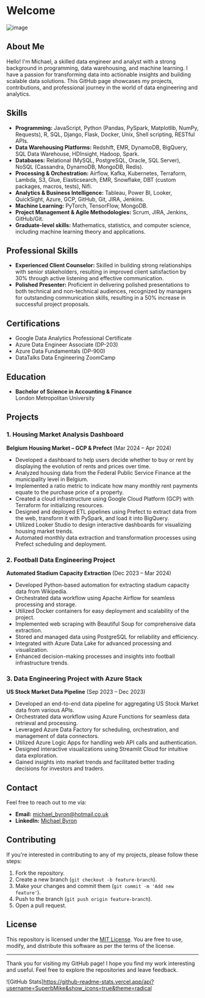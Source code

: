 
# Welcome

![image](https://github.com/SuperbMike/SuperbMike/assets/129975493/dae344fb-1069-4d0c-b1dd-f039c889a80b)


## About Me

Hello! I'm Michael, a skilled data engineer and analyst with a strong background in programming, data warehousing, and machine learning. I have a passion for transforming data into actionable insights and building scalable data solutions. This GitHub page showcases my projects, contributions, and professional journey in the world of data engineering and analytics.

## Skills

- **Programming:** JavaScript, Python (Pandas, PySpark, Matplotlib, NumPy, Requests), R, SQL, Django, Flask, Docker, Unix, Shell scripting, RESTful APIs.
- **Data Warehousing Platforms:** Redshift, EMR, DynamoDB, BigQuery, SQL Data Warehouse, HDInsight, Hadoop, Spark.
- **Databases:** Relational (MySQL, PostgreSQL, Oracle, SQL Server), NoSQL (Cassandra, DynamoDB, MongoDB, Redis).
- **Processing & Orchestration:** Airflow, Kafka, Kubernetes, Terraform, Lambda, S3, Glue, Elasticsearch, EMR, Snowflake, DBT (custom packages, macros, tests), Nifi.
- **Analytics & Business Intelligence:** Tableau, Power BI, Looker, QuickSight, Azure, GCP, GitHub, Git, JIRA, Jenkins.
- **Machine Learning:** PyTorch, TensorFlow, MongoDB.
- **Project Management & Agile Methodologies:** Scrum, JIRA, Jenkins, GitHub/Git.
- **Graduate-level skills:** Mathematics, statistics, and computer science, including machine learning theory and applications.

## Professional Skills

- **Experienced Client Counselor:** Skilled in building strong relationships with senior stakeholders, resulting in improved client satisfaction by 30% through active listening and effective communication.
- **Polished Presenter:** Proficient in delivering polished presentations to both technical and non-technical audiences, recognized by managers for outstanding communication skills, resulting in a 50% increase in successful project proposals.

## Certifications

- Google Data Analytics Professional Certificate
- Azure Data Engineer Associate (DP-203)
- Azure Data Fundamentals (DP-900)
- DataTalks Data Engineering ZoomCamp

## Education

- **Bachelor of Science in Accounting & Finance**  
  London Metropolitan University

## Projects

### 1. Housing Market Analysis Dashboard
**Belgium Housing Market – GCP & Prefect** (Mar 2024 – Apr 2024)
- Developed a dashboard to help users decide whether to buy or rent by displaying the evolution of rents and prices over time.
- Analyzed housing data from the Federal Public Service Finance at the municipality level in Belgium.
- Implemented a ratio metric to indicate how many monthly rent payments equate to the purchase price of a property.
- Created a cloud infrastructure using Google Cloud Platform (GCP) with Terraform for initializing resources.
- Designed and deployed ETL pipelines using Prefect to extract data from the web, transform it with PySpark, and load it into BigQuery.
- Utilized Looker Studio to design interactive dashboards for visualizing housing market trends.
- Automated monthly data extraction and transformation processes using Prefect scheduling and deployment.

### 2. Football Data Engineering Project
**Automated Stadium Capacity Extraction** (Dec 2023 – Mar 2024)
- Developed Python-based automation for extracting stadium capacity data from Wikipedia.
- Orchestrated data workflow using Apache Airflow for seamless processing and storage.
- Utilized Docker containers for easy deployment and scalability of the project.
- Implemented web scraping with Beautiful Soup for comprehensive data extraction.
- Stored and managed data using PostgreSQL for reliability and efficiency.
- Integrated with Azure Data Lake for advanced processing and visualization.
- Enhanced decision-making processes and insights into football infrastructure trends.

### 3. Data Engineering Project with Azure Stack
**US Stock Market Data Pipeline** (Sep 2023 – Dec 2023)
- Developed an end-to-end data pipeline for aggregating US Stock Market data from various APIs.
- Orchestrated data workflow using Azure Functions for seamless data retrieval and processing.
- Leveraged Azure Data Factory for scheduling, orchestration, and management of data connectors.
- Utilized Azure Logic Apps for handling web API calls and authentication.
- Designed interactive visualizations using Streamlit Cloud for intuitive data exploration.
- Gained insights into market trends and facilitated better trading decisions for investors and traders.


## Contact

Feel free to reach out to me via:

- **Email:** [michael_byron@hotmail.co.uk](mailto:michael_byron@hotmail.co.uk)
- **LinkedIn:** [Michael Byron](https://www.linkedin.com/in/michael-b-a3960273/)


## Contributing

If you're interested in contributing to any of my projects, please follow these steps:

1. Fork the repository.
2. Create a new branch (`git checkout -b feature-branch`).
3. Make your changes and commit them (`git commit -m 'Add new feature'`).
4. Push to the branch (`git push origin feature-branch`).
5. Open a pull request.

## License

This repository is licensed under the [MIT License](LICENSE.md). You are free to use, modify, and distribute this software as per the terms of the license.

---

Thank you for visiting my GitHub page! I hope you find my work interesting and useful. Feel free to explore the repositories and leave feedback.

![GitHub Stats]https://github-readme-stats.vercel.app/api?username=SuperbMike&show_icons=true&theme=radical

